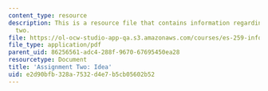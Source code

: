 ```yaml
---
content_type: resource
description: This is a resource file that contains information regarding assignment
  two.
file: https://ol-ocw-studio-app-qa.s3.amazonaws.com/courses/es-259-information-and-communication-technology-in-africa-spring-2006/e2d90bfb328a7532d4e7b5cb05602b52_MITES_259S06_Ass_two.pdf
file_type: application/pdf
parent_uid: 86256561-adc4-288f-9670-67695450ea28
resourcetype: Document
title: 'Assignment Two: Idea'
uid: e2d90bfb-328a-7532-d4e7-b5cb05602b52
---
```

